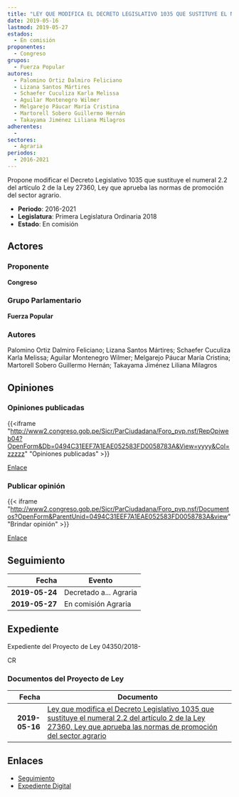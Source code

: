 ```yaml
---
title: "LEY QUE MODIFICA EL DECRETO LEGISLATIVO 1035 QUE SUSTITUYE EL NUMERAL 2.2. DEL ARTÍCULO 2 DE LA LEY 27360, LEY QUE APRUEBA LAS NORMAS DE PROMOCIÓN DEL SECTOR AGRARIO"
date: 2019-05-16
lastmod: 2019-05-27
estados: 
  - En comisión
proponentes: 
  - Congreso
grupos: 
  - Fuerza Popular
autores: 
  - Palomino Ortiz Dalmiro Feliciano
  - Lizana Santos Mártires
  - Schaefer Cuculiza Karla Melissa
  - Aguilar Montenegro Wilmer
  - Melgarejo Páucar María Cristina
  - Martorell Sobero Guillermo Hernán
  - Takayama Jiménez Liliana Milagros
adherentes: 
  - 
sectores: 
  - Agraria
periodos: 
  - 2016-2021
---
```


Propone modificar el Decreto Legislativo 1035 que sustituye el numeral 2.2 del artículo 2 de la Ley 27360, Ley que aprueba las normas de promoción del sector agrario.

- **Periodo**: 2016-2021
- **Legislatura**: Primera Legislatura Ordinaria 2018
- **Estado**: En comisión

## Actores

### Proponente

**Congreso**

### Grupo Parlamentario

**Fuerza Popular**

### Autores

Palomino Ortiz Dalmiro Feliciano; Lizana Santos Mártires; Schaefer Cuculiza Karla Melissa; Aguilar Montenegro Wilmer; Melgarejo Páucar María Cristina; Martorell Sobero Guillermo Hernán; Takayama Jiménez Liliana Milagros


## Opiniones

### Opiniones publicadas

{{<iframe "http://www2.congreso.gob.pe/Sicr/ParCiudadana/Foro_pvp.nsf/RepOpiweb04?OpenForm&Db=0494C31EEF7A1EAE052583FD0058783A&View=yyyy&Col=zzzzz" "Opiniones publicadas" >}}

[Enlace](http://www2.congreso.gob.pe/Sicr/ParCiudadana/Foro_pvp.nsf/RepOpiweb04?OpenForm&Db=0494C31EEF7A1EAE052583FD0058783A&View=yyyy&Col=zzzzz)
### Publicar opinión

{{< iframe "http://www2.congreso.gob.pe/Sicr/ParCiudadana/Foro_pvp.nsf/Documentos?OpenForm&ParentUnid=0494C31EEF7A1EAE052583FD0058783A&view" "Brindar opinión" >}}

[Enlace](http://www2.congreso.gob.pe/Sicr/ParCiudadana/Foro_pvp.nsf/Documentos?OpenForm&ParentUnid=0494C31EEF7A1EAE052583FD0058783A&view)

## Seguimiento

| Fecha | Evento |
|------:|--------|
| **2019-05-24** | Decretado a... Agraria|
| **2019-05-27** | En comisión Agraria|


## Expediente

Expediente del Proyecto de Ley 04350/2018-

CR


### Documentos del Proyecto de Ley

| Fecha | Documento |
|------:|--------|
| **2019-05-16** | [Ley que modifica el Decreto Legislativo 1035 que sustituye el numeral 2.2 del artículo 2 de la Ley 27360, Ley que aprueba las normas de promoción del sector agrario](http://www.leyes.congreso.gob.pe/Documentos/2016_2021/Proyectos_de_Ley_y_de_Resoluciones_Legislativas/PL0435020190516.pdf) |

## Enlaces 

- [Seguimiento](http://www2.congreso.gob.pe/Sicr/TraDocEstProc/CLProLey2016.nsf/f7fff46988ca05b1052578e100829cc7/26b2a97d61cfd62b052583fd005edfe5?OpenDocument)
- [Expediente Digital](http://www2.congreso.gob.pe/Sicr/TraDocEstProc/CLProLey2016.nsf/f7fff46988ca05b1052578e100829cc7/26b2a97d61cfd62b052583fd005edfe5?OpenDocument&Click=05257FB7005EB655.eb71d0cf91d8294e05256cdf006b5706/$Body/0.1C6C)
